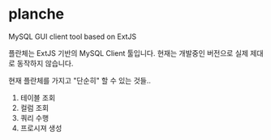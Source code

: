 planche
=======

MySQL GUI client tool based on ExtJS


플란체는 ExtJS 기반의 MySQL Client 툴입니다. 현재는 개발중인 버전으로 실제 제대로 동작하지 않습니다.

현재 플란체를 가지고 "단순히" 할 수 있는 것들..

1. 테이블 조회
2. 컬럼 조회
2. 쿼리 수행
3. 프로시져 생성 